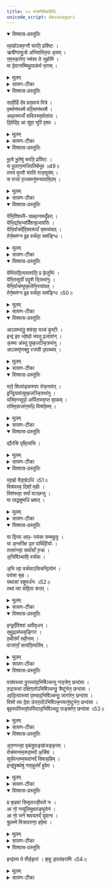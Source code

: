 ```yaml
---
title: १५ राजाभिषेकविधिः
unicode_script: devanagari
---
```


<details open><summary>विश्वास-प्रस्तुतिः</summary>

व्या॒घ्रो॑ऽयम॒ग्नौ च॑रति॒ प्रवि॑ष्टः ।  
ऋषी॑णाम्पु॒त्रो अ॑भिशस्ति॒पा अ॒यम् ।   
न॒म॒स्का॒रेण॒ नम॑सा ते जुहोमि ।  
मा दे॒वाना॑म्मिथु॒याक॑र्म भा॒गम् ।  
</details>

<details><summary>मूलम्</summary>

व्या॒घ्रो॑ऽयम॒ग्नौ च॑रति॒ प्रवि॑ष्टः ।  
ऋषी॑णाम्पु॒त्रो अ॑भिशस्ति॒पा अ॒यम् ।   
न॒म॒स्का॒रेण॒ नम॑सा ते जुहोमि ।  
मा दे॒वाना॑म्मिथु॒याक॑र्म भा॒गम् ।  
</details>

<details><summary>सायण-टीका</summary>

(SB) 1चतुर्दशेऽप्तोर्यामोऽभिहितः । अथ पञ्चदशषोडशसप्तदशेष्वनुवाकेषु यज्ञसंयुक्तालौकिको राजाभिषेकोऽभिधीयते । तत्रास्मिन्ननुवाके तावदादौ होममन्त्रा उच्यन्ते । कल्पः - 'व्याघ्रोऽयमग्नाविति सप्ताहुतीर्हुत्वा' इति । तत्र प्रथमामृचमाह - अयमभिषेकार्हो राजाऽस्मिन्नाहुत्याधारेऽग्नौ प्रविष्टो व्याघ्रवदप्रधृष्यो भूत्वा लोके चरति । सोऽयमृषीणामृत्विजां पुत्रः, अभिषेकसंस्कारेण तैरुत्पादितत्वात् । अभिशस्तिपाः पापेभ्यः पाता रक्षिता भवत्विति शेषः । हेऽग्ने ते तव नमस्कारेण यूक्तोऽहं नमसा उपनतेन हविषा जुहोमि । देवानां भागं मिथुया कर्म यथा मिथ्या भवति तथा वयं मा कर्ष्म किंतु सत्यमेव कुर्म इत्यर्थः ॥
</details>

<details open><summary>विश्वास-प्रस्तुतिः</summary>

सावी॒र्हि दे॑व प्रस॒वाय॑ पित्रे ।   
व॒र्ष्माण॑मस्मै वरि॒माण॑मस्मै ।  
अथा॒स्मभ्यँ॑ सवितस्स॒र्वता॑ता ।  
दि॒वेदि॑व॒ आ सु॑वा॒ भूरि॑ प॒श्वः ।  
</details>

<details><summary>मूलम्</summary>

सावी॒र्हि दे॑व प्रस॒वाय॑ पित्रे ।   
व॒र्ष्माण॑मस्मै वरि॒माण॑मस्मै ।  
अथा॒स्मभ्यँ॑ सवितस्स॒र्वता॑ता ।  
दि॒वेदि॑व॒ आ सु॑वा॒ भूरि॑ प॒श्वः ।  
</details>

<details><summary>सायण-टीका</summary>

2अथ द्वितीयामाह - हे देव प्रसवाय प्रजानां प्रेरकाय पित्रे पालकायास्मै राज्ञे वर्ष्माणं सावीर्हि सर्वथा प्रेरय । अस्य राज्ञो देहो यथा सर्वान्पालयति तथा त्वमनुगृहाणेत्यर्थः । किं चास्मै राज्ञे वरिमाणमुरुत्वं राज्यविस्तारं सावीः प्रेरय अनुजानीहि । अथ अनन्तरं हे सवितः सर्वे देवास्तायन्ते विस्तीर्यन्त एष्विति सर्वताता ये यज्ञास्तेषु सर्वताता अस्मभ्यमस्मदर्थं भूरिपश्वः भृरीन्बहुलान्पशून् आसुव सर्वतः प्रेरय ॥
</details>

<details open><summary>विश्वास-प्रस्तुतिः</summary>

भू॒तो भू॒तेषु॑ चरति॒ प्रवि॑ष्टः ।  
स भू॒ताना॒मधि॑पतिर्बभूव ॥49॥  
तस्य॑ मृ॒त्यौ च॑रति राज॒सूय॑म् ।   
स राजा॑ रा॒ज्यमनु॑मन्यतामि॒दम् ।
</details>

<details><summary>मूलम्</summary>

भू॒तो भू॒तेषु॑ चरति॒ प्रवि॑ष्टः ।  
स भू॒ताना॒मधि॑पतिर्बभूव ॥49॥  
तस्य॑ मृ॒त्यौ च॑रति राज॒सूय॑म् ।   
स राजा॑ रा॒ज्यमनु॑मन्यतामि॒दम् ।
</details>

<details><summary>सायण-टीका</summary>

3अथ तृतीयामाह - भूतेषु प्राणिजातेषु मध्ये प्रविष्टोऽयं भूतः स्वयमुद्भूतश्चरति सर्वनियामकत्वेन प्रवर्तते । अत एव भूतानां प्राणिनां सर्वेषामधिपतिः स्वामी बभूव । तस्य राज्ञो मृत्यौ दुष्टशिक्षारूपमरणनिमित्तभूते सति राजसूयं चरति । राजा सूयतेऽभिषिच्यतेऽस्मिन्कर्मणीति राजसूयाख्यमिममभिषेकमिदं कर्म च दुष्टशिक्षार्थं प्रवर्तत इत्यर्थः । सोऽभिषिक्तो राजा राज्यमिदमनुमन्यतां दुष्टशिक्षाशिष्टपरिपालनरूपं यद्राजकृत्यं तदङ्गीकरोतु ॥
</details>

<details open><summary>विश्वास-प्रस्तुतिः</summary>

येभि॒श्शिल्पै॑ᳶ पप्रथा॒नामदृँ॑हत् ।  
येभि॒र्द्याम॒भ्यपिँ॑शत्प्र॒जाप॑तिः ।  
येभि॒र्वाच॑व्ँवि॒श्वरू॑पाँ स॒मव्य॑यत् ।  
तेने॒मम॑ग्न इ॒ह वर्च॑सा॒ सम॑ङ्ग्धि ।  
</details>

<details><summary>मूलम्</summary>

येभि॒श्शिल्पै॑ᳶ पप्रथा॒नामदृँ॑हत् ।  
येभि॒र्द्याम॒भ्यपिँ॑शत्प्र॒जाप॑तिः ।  
येभि॒र्वाच॑व्ँवि॒श्वरू॑पाँ स॒मव्य॑यत् ।  
तेने॒मम॑ग्न इ॒ह वर्च॑सा॒ सम॑ङ्ग्धि ।  
</details>

<details><summary>सायण-टीका</summary>

4अथ चतुर्थीमाह - प्रजापतिर्येभिः शिल्पैः कौशलैः पप्रथानां विस्तारयुक्तामिमां पृथिवीमदृंहत् दृढीकृतवान्, तथा येभिः कर्मकौशलैर्द्यां द्युलोकमभ्यपिंशत् अभितश्चन्द्रतारकादिभिः सुरूपामकरोत्, तथा येभिर्यैः कर्मकौशलैर्वाचमिमामुच्चार्यमाणां विश्वरूपां नानापदार्थवाचकत्वेनानेकरूपां समव्ययत् सम्यक्संपादितवान्, तेन तथाविधकौशलजातेन वर्चसा तद्योगेन बलेन च हेऽग्ने इमं राजानमिह लोके समङ्ग्धि समर्थं कुरु, तथाविधसामर्थ्येन संयोजयेत्यर्थः ॥
</details>

<details open><summary>विश्वास-प्रस्तुतिः</summary>

येभि॑रादि॒त्यस्तप॑ति॒ प्र के॒तुभिः॑ ।  
येभि॒स्सूर्यो॑ ददृ॒शे चि॒त्रभा॑नुः ।   
येभि॒र्वाच॑म्पुष्क॒लेभि॒रव्य॑यत् ।  
तेने॒मम॑ग्न इ॒ह वर्च॑सा॒ सम॑ङ्ग्धि ॥50॥  
</details>

<details><summary>मूलम्</summary>

येभि॑रादि॒त्यस्तप॑ति॒ प्र के॒तुभिः॑ ।  
येभि॒स्सूर्यो॑ ददृ॒शे चि॒त्रभा॑नुः ।   
येभि॒र्वाच॑म्पुष्क॒लेभि॒रव्य॑यत् ।  
तेने॒मम॑ग्न इ॒ह वर्च॑सा॒ सम॑ङ्ग्धि ॥50॥  
</details>

<details><summary>सायण-टीका</summary>

5अथ पञ्चमीमाह - येभिः प्रकेतुभिः प्रकृष्टतेजोविशेषैरयमादित्यः सर्वत्र तापं करोति, किंच येभिर्यैस्तेजोविशेषैः सूर्यश्चित्रभानुर्हृदये विचित्ररश्मियुक्तोऽयमिति प्राणिभिर्दृश्यते, येभिर्यैस्तेजोविशेषैः पुष्कलैः संपूर्णैर्वाचं शब्दात्मिकामव्ययत् विविधां परिवृतां सर्वो जन्तुरकरोत् । तेनेत्यादि पूर्ववत् ॥
</details>

<details open><summary>विश्वास-प्रस्तुतिः</summary>

आऽयम्भा॑तु॒ शव॑सा॒ पञ्च॑ कृ॒ष्टीः ।  
इन्द्र॑ इव ज्ये॒ष्ठो भ॑वतु प्र॒जावा॑न् ।  
अ॒स्मा अ॑स्तु पुष्क॒लञ्चि॒त्रभा॑नु ।  
आऽयम्पृ॑णक्तु॒ रज॑सी उ॒पस्थ॑म् ।   
</details>

<details><summary>मूलम्</summary>

आऽयम्भा॑तु॒ शव॑सा॒ पञ्च॑ कृ॒ष्टीः ।  
इन्द्र॑ इव ज्ये॒ष्ठो भ॑वतु प्र॒जावा॑न् ।  
अ॒स्मा अ॑स्तु पुष्क॒लञ्चि॒त्रभा॑नु ।  
आऽयम्पृ॑णक्तु॒ रज॑सी उ॒पस्थ॑म् ।   
</details>

<details><summary>सायण-टीका</summary>

6अथ षष्ठीमाह - अयं राजा शवसा बलेन पञ्च कृष्टीः पञ्चसंख्याकान्मनुष्यान्निषादपञ्चमाब्राह्मणादिवर्णविशेषानाभातु समन्ताद्दीपयतु । किंचायं राजा स्वयमिन्द्र इव ज्येष्ठः प्रशस्यतमः प्रजावान् स्वाधीनप्रजायुक्तो भवतु । अस्मै राज्ञे विद्यमानं सर्ववस्तुजातं पुष्कलं संपूर्णं चित्रभानु विचित्रत्वेन भासमानं स्वस्वकार्यक्षममस्तु । किंचायं राजा रजसी रञ्जनात्मिके द्यावापृथिव्यावुपस्थं तत्समीपस्थितमन्तरिक्षं च आपृणक्तु तेजसा सर्वतः प्राप्नोतु पालयत्वित्यर्थः ॥
</details>

<details open><summary>विश्वास-प्रस्तुतिः</summary>

यत्ते॒ शिल्प॑ङ्कश्यप रोच॒नाव॑त् ।  
इ॒न्द्रि॒याव॑त्पुष्क॒लञ्चि॒त्रभा॑नु ।  
यस्मि॒न्त्सूर्या॒ अर्पि॑तास्स॒प्त सा॒कम् ।   
तस्मि॒न्राजा॑न॒मधि॒ विश्र॑ये॒मम् ।  
</details>

<details><summary>मूलम्</summary>

यत्ते॒ शिल्प॑ङ्कश्यप रोच॒नाव॑त् ।  
इ॒न्द्रि॒याव॑त्पुष्क॒लञ्चि॒त्रभा॑नु ।  
यस्मि॒न्त्सूर्या॒ अर्पि॑तास्स॒प्त सा॒कम् ।   
तस्मि॒न्राजा॑न॒मधि॒ विश्र॑ये॒मम् ।  
</details>

<details><summary>सायण-टीका</summary>

7अथ सप्तमीमाह - हे कश्यपाख्य प्रजापते ते तव यच्छिल्पं कर्मकौशलं रोचनावद्दीप्तिमत् इन्द्रियावद्वीर्योपेतं पुष्कलं संपूर्णं चित्रभानु विचित्रत्वेन भासमानम् । किंच यस्मिंस्त्वदीये शिल्पे सप्तसंख्याकाः सूर्याः साकमर्पिताः सहावस्थापिताः । ते च सप्त सूर्या आरण्यकाण्डे 'आरोगो भ्राज' इत्यनुवाके प्रपञ्चिताः । तस्मिन् शिल्पे इमं राजानं अधिविश्रय अधिकत्वेनाश्रितं कुरु ॥
</details>

<details open><summary>विश्वास-प्रस्तुतिः</summary>

द्यौर॑सि पृथि॒व्य॑सि ।
</details>

<details><summary>मूलम्</summary>

द्यौर॑सि पृथि॒व्य॑सि ।
</details>

<details><summary>सायण-टीका</summary>

8कल्पः - 'द्यौरसि पृथिव्यसीति यजमानायतने शार्दूलचर्म प्राचीनग्रीवमुत्तरलोमास्तृणाति, इति । हे शार्दूलचर्म त्वं द्युलोकरूपमसि भूलोकरूपमसि ।
</details>

<details open><summary>विश्वास-प्रस्तुतिः</summary>

व्या॒घ्रो वैया॒घ्रेऽधि॑ ॥51॥  
विश्र॑यस्व॒ दिशो॑ म॒हीः ।  
विश॑स्त्वा॒ सर्वा॑ वाञ्छन्तु ।  
मा त्वद्रा॒ष्ट्रमधि॑ भ्रशत् ।  
</details>

<details><summary>मूलम्</summary>

व्या॒घ्रो वैया॒घ्रेऽधि॑ ॥51॥  
विश्र॑यस्व॒ दिशो॑ म॒हीः ।  
विश॑स्त्वा॒ सर्वा॑ वाञ्छन्तु ।  
मा त्वद्रा॒ष्ट्रमधि॑ भ्रशत् ।  
</details>

<details><summary>सायण-टीका</summary>

कल्पः - "तस्मिन्राजोपविशति 'व्याघ्रोवैयाघ्रे' इत्यासीनमभिमन्त्रयते" इति । हे राजन्, त्वं व्याध्रवदप्रधृष्यो भूत्वा व्याघ्रसंबन्धिनि चर्मण्यधि उपरिस्थितो महीर्महतीर्दिशः प्राच्यादिका विश्रयस्व विशेषणाश्रितो भव । सर्वा विशः प्रजास्त्वां वाञ्छन्तु कामयन्तु । इदं राष्ट्रं त्वत् माऽधिभ्रशत् त्वत्सकाशाद्भ्रष्टं मा भूत् ॥
</details>

<details open><summary>विश्वास-प्रस्तुतिः</summary>

या दि॒व्या आप॒ᳶ पय॑सा सम्बभू॒वुः ।   
या अ॒न्तरि॑क्ष उ॒त पार्थि॑वी॒र्याः ।  
तासा॑न्त्वा॒ सर्वा॑साँ रु॒चा ।   
अ॒भिषि॑ञ्चामि॒ वर्च॑सा ।   

अ॒भि त्वा॒ वर्च॑साऽसिचन्दि॒व्येन॑ ।  
पय॑सा स॒ह ।   
यथासा॑ राष्ट्र॒वर्ध॑नः ॥52॥   
तथा॑ त्वा सवि॒ता क॑रत् ।  
</details>

<details><summary>मूलम्</summary>

या दि॒व्या आप॒ᳶ पय॑सा सम्बभू॒वुः ।   
या अ॒न्तरि॑क्ष उ॒त पार्थि॑वी॒र्याः ।  
तासा॑न्त्वा॒ सर्वा॑साँ रु॒चा ।   
अ॒भिषि॑ञ्चामि॒ वर्च॑सा ।   

अ॒भि त्वा॒ वर्च॑साऽसिचन्दि॒व्येन॑ ।  
पय॑सा स॒ह ।   
यथासा॑ राष्ट्र॒वर्ध॑नः ॥52॥   
तथा॑ त्वा सवि॒ता क॑रत् ।  
</details>

<details><summary>सायण-टीका</summary>

9कल्पः - "अथैनं तोक्मावास्ताभिर्दूर्वावास्ताभिर्वाऽद्भिरभिषिञ्चति 'या दिव्या आपः' इति प्रतिपद्यापाङ्क्तात्" इति । यास्वप्सु तोक्मानि व्रीह्यङ्कुराण्यवास्तानि प्रक्षिप्तानि ता आपस्तोक्मावास्ता एवं दूर्वावास्ता अपि । दिव्या दिवि भवा आपो याः पयसा क्षीरेण सह संबभूवुः । अन्तरिक्षे याः संबभूवुः । उत अपिच पार्थिवीः पृथिव्यामुत्पन्ना या आपस्तासां सर्वासां रुचा दीप्त्या वर्चसा बलेन हे राजंस्त्वामभिषिञ्चामि ।  

पयसा दिव्येन सह वर्चसा बलेन त्वामभितः सिचं सर्वतः सिक्तं करोमि । यथा लोके सविता स्वयं राष्ट्रवर्धन आस तथा त्वामपि राष्ट्रवर्धनं करोतु ।
</details>

<details open><summary>विश्वास-प्रस्तुतिः</summary>

इन्द्र॒व्ँविश्वा॑ अवीवृधन् ।  
स॒मु॒द्रव्य॑चस॒ङ्गिरः॑ ।  
र॒थीत॑मँ रथी॒नाम् ।  
वाजा॑नाँ॒ सत्प॑ति॒म्पति॑म् ।
</details>

<details><summary>मूलम्</summary>

इन्द्र॒व्ँविश्वा॑ अवीवृधन् ।  
स॒मु॒द्रव्य॑चस॒ङ्गिरः॑ ।  
र॒थीत॑मँ रथी॒नाम् ।  
वाजा॑नाँ॒ सत्प॑ति॒म्पति॑म् ।
</details>

<details><summary>सायण-टीका</summary>

विश्वा गिरः सर्वाः स्तुतिरूपा वाचस्त्वामवीवृधन् वर्धितवत्यः । कीदृशं त्वाम्? इद्रं परमैश्वर्ययुक्तं समुद्रव्यचसं समुद्रवद्व्यापिनं रथीनां रथीतमम् रथयुक्तानां राज्ञां मध्येऽतिशयेन रथस्वामिनं वाजानामन्नानां पतिं पालकं तथा सत्पतिं सन्मार्गवर्तिनां फालकम् ।
</details>

<details open><summary>विश्वास-प्रस्तुतिः</summary>

वस॑वस्त्वा पु॒रस्ता॑द॒भिषि॑ञ्चन्तु गाय॒त्रेण॒ छन्द॑सा ।  
रु॒द्रास्त्वा॑ दक्षिण॒तो॑ऽभिषि॑ञ्चन्तु॒ त्रैष्टु॑भेन॒ छन्द॑सा ।  
आ॒दि॒त्यास्त्वा॑ प॒श्चाद॒भिषि॑ञ्चन्तु॒ जाग॑तेन॒ छन्द॑सा ।  
विश्वे॑ त्वा दे॒वा उ॑त्तर॒तो॑ऽभिषि॑ञ्च॒न्त्वानु॑ष्टुभेन॒ छन्द॑सा ।  
बृह॒स्पति॑स्त्वो॒परि॑ष्टाद॒भिषि॑ञ्चतु॒ पाङ्क्ते॑न॒ छन्द॑सा ॥53॥   
</details>

<details><summary>मूलम्</summary>

वस॑वस्त्वा पु॒रस्ता॑द॒भिषि॑ञ्चन्तु गाय॒त्रेण॒ छन्द॑सा ।  
रु॒द्रास्त्वा॑ दक्षिण॒तो॑ऽभिषि॑ञ्चन्तु॒ त्रैष्टु॑भेन॒ छन्द॑सा ।  
आ॒दि॒त्यास्त्वा॑ प॒श्चाद॒भिषि॑ञ्चन्तु॒ जाग॑तेन॒ छन्द॑सा ।  
विश्वे॑ त्वा दे॒वा उ॑त्तर॒तो॑ऽभिषि॑ञ्च॒न्त्वानु॑ष्टुभेन॒ छन्द॑सा ।  
बृह॒स्पति॑स्त्वो॒परि॑ष्टाद॒भिषि॑ञ्चतु॒ पाङ्क्ते॑न॒ छन्द॑सा ॥53॥   
</details>

<details><summary>सायण-टीका</summary>

हे राजन् त्वां पुरस्तात्पूर्वस्यां दिशि गायत्रच्छन्दोभिमानिदेवेन सह वसवोऽभिषिञ्चन्तु । एवं रुद्रास्त्वेत्यादिवाक्येष्वपि योजनीयम् ॥
</details>

<details open><summary>विश्वास-प्रस्तुतिः</summary>

अ॒रु॒णन्त्वा॒ वृक॑मु॒ग्रङ्ख॑जङ्क॒रम् ।  
रोच॑मानम्म॒रुता॒मग्रे॑ अ॒र्चिषः॑ ।  
सूर्य॑वन्तम्म॒घवा॑नव्ँ विषास॒हिम् ।  
इन्द्र॑मु॒क्थेषु॑ नाम॒हूत॑मँ हुवेम ।  
</details>

<details><summary>मूलम्</summary>

अ॒रु॒णन्त्वा॒ वृक॑मु॒ग्रङ्ख॑जङ्क॒रम् ।  
रोच॑मानम्म॒रुता॒मग्रे॑ अ॒र्चिषः॑ ।  
सूर्य॑वन्तम्म॒घवा॑नव्ँ विषास॒हिम् ।  
इन्द्र॑मु॒क्थेषु॑ नाम॒हूत॑मँ हुवेम ।  
</details>

<details><summary>सायण-टीका</summary>

10कल्पः - 'अरुणं त्वा वृकमित्येनमभिमन्त्र्य' इति । हे राजन् त्वामुक्थ्येषु स्तोत्रेष्विन्द्रं हुवेम इन्द्रत्वेनाह्वयाम इन्द्रनाम्नैव व्यवहराम इत्यर्थः । कीदृशं त्वां? अरुणं उदयकालीनसूर्यसदृशं, वृकं आरण्यमृगवच्छत्रूणां भयहेतुम् । अतएवोग्रं, खजकरं खजः शत्रूणां भर्त्सनं तत्करोतीति खजंकरस्तं, मरुतां देवानामर्चिषः अग्रे रोचमानं, तदीयप्रकाशादप्यधिकेन प्रकाशेन युक्तमित्यर्थः । सूर्यवन्तं उपमानार्थं सूर्योऽस्यास्तीति सूर्यवास्तं, मघवानं अन्नवन्तं, विषवद्वैरिणः सहतेऽभिभवतीति विषासहिस्तं, नामहूतं युद्धेषु शत्रूनतिशयेन तत्तन्नाम्नाऽऽह्वयतीति नामहूतस्तम् ॥
</details>

<details open><summary>विश्वास-प्रस्तुतिः</summary>

प्र बा॒हवा॑ सिसृतञ्जी॒वसे॑ नः ।   
आ नो॒ गव्यू॑तिमुक्षतङ्घृ॒तेन॑ ।   
आ नो॒ जने॑ श्रवयतय्ँ युवाना ।   
श्रु॒तम्मे॑ मित्रावरुणा॒ हवे॒मा ।  
</details>

<details><summary>मूलम्</summary>

प्र बा॒हवा॑ सिसृतञ्जी॒वसे॑ नः ।   
आ नो॒ गव्यू॑तिमुक्षतङ्घृ॒तेन॑ ।   
आ नो॒ जने॑ श्रवयतय्ँ युवाना ।   
श्रु॒तम्मे॑ मित्रावरुणा॒ हवे॒मा ।  
</details>

<details><summary>सायण-टीका</summary>

11कल्पः - 'प्र बाहवेति बाहू प्रसार्य' इति । हे बाहवा उभौ बाहू नोऽस्माकं जीवसे जीवनाय प्रसिसृतं प्रसुतौ भवतम् । नोऽस्माकं गव्यूतिं गोसमूहं घृतेन उक्षतं सिञ्चतम् । युवाना तरुणौ परस्परमिश्रितौ वा युवां नोऽस्मान् जने जनसमूहे आश्रवयतं सर्वत्र प्रख्यापयतम् । हे मित्रावरुणरूपौ बाहू मे मदीयं इमा हव इदमाह्वानं श्रुतं शृणुतम् ॥
</details>

<details open><summary>विश्वास-प्रस्तुतिः</summary>

इन्द्र॑स्य ते वीर्य॒कृतः॑ ।
बा॒हू उ॒पाव॑हरामि ॥54॥  
</details>

<details><summary>मूलम्</summary>

इन्द्र॑स्य ते वीर्य॒कृतः॑ ।
बा॒हू उ॒पाव॑हरामि ॥54॥  
</details>

<details><summary>सायण-टीका</summary>

12कल्पः - 'इन्द्रस्य ते वीर्यकृत इत्युपाहरति' इति । हे राजन् वीर्यकृतः पराक्रमकारिण इन्द्रस्य परमैश्वर्ययुक्तस्य ते तव प्रसृतौ बाहू उपावहरामि पुनः संकुचितौ करोमि ॥

अत्र विनियोगसंग्रहः-   
व्याघ्रो राजाभिषेकाय जुडुयात्सप्तमन्त्रकैः ।  
द्यौर्व्याघ्रचर्म संस्तीर्य तत्स्थं व्याघ्रोऽभिमन्त्रयेत् ॥  
अभिषिञ्चेदष्टभिर्वा, अरुणं मन्त्रयेत्तथा ॥ १ ॥  

प्र बाहवा प्रसारः स्यादिद्रोपावहरेदुभौ ।  
अनुवाके पञ्चदशे प्रोक्ता मन्त्रास्तु विंशतिः ॥ २ ॥  

इति श्रीमत्सायणाचार्यविरचिते माधवीये वेदार्थप्रकाशे कृष्णयजुर्वेदीयतैत्तिरीयब्राह्मणभाष्ये द्वितीयाष्टके सप्तमप्रपाठके पञ्चदशोऽनुवाकः ॥  

</details>


